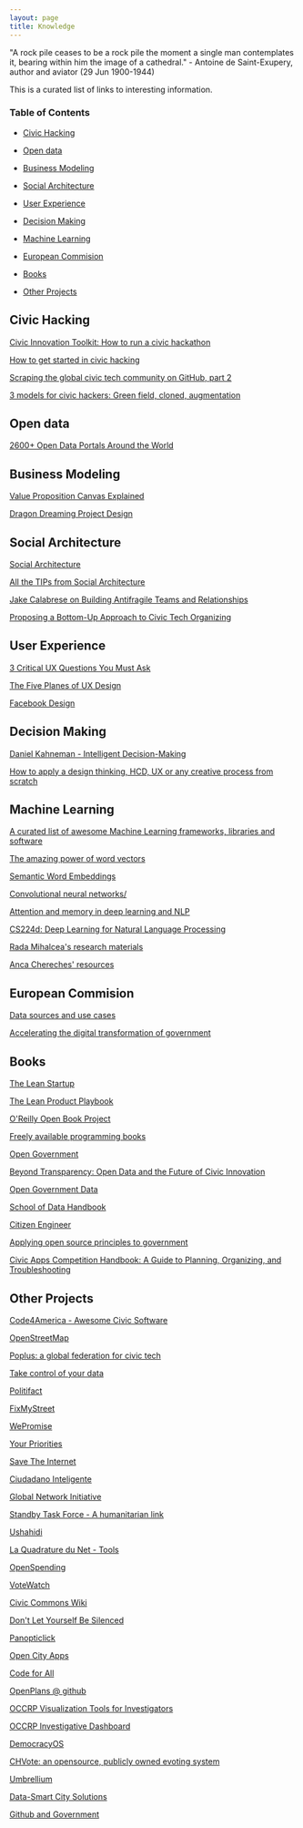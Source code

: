 ```yaml
---
layout: page
title: Knowledge
---
```


<p class="message">
  "A rock pile ceases to be a rock pile the moment a single man contemplates it, bearing within him the image of a cathedral." - Antoine de Saint-Exupery, author and aviator (29 Jun 1900-1944)
</p>

This is a curated list of links to interesting information. 

### Table of Contents 
* [Civic Hacking](#civic-hacking)
* [Open data](#od)
* [Business Modeling](#business-modeling)
* [Social Architecture](#social)
* [User Experience](#user-experience)
* [Decision Making](#decision)
* [Machine Learning](#machine-learning)
* [European Commision](#european-commision)
* [Books](#books)

* [Other Projects](#friends)

<a name="civic-hacking"/>

## Civic Hacking

[Civic Innovation Toolkit: How to run a civic hackathon](http://www.smartchicagocollaborative.org/civic-innovation-toolkit-how-to-run-a-civic-hackathon/)

[How to get started in civic hacking](https://opensource.com/government/14/2/how-get-started-civic-hacking)

[Scraping the global civic tech community on GitHub, part 2](http://sbaack.com/2015/11/19/scraping-the-global-civic-tech-community-on-github-part-2.html)

[3 models for civic hackers: Green field, cloned, augmentation](https://opensource.com/government/15/6/3-models-civic-hackers-green-field-cloned-augmentation)

<a name="od"/>

## Open data

[2600+ Open Data Portals Around the World](https://opendatainception.io)

<a name="business-modeling"/>

## Business Modeling 

[Value Proposition Canvas Explained](https://www.youtube.com/watch?v=aN36EcTE54Q)

[Dragon Dreaming Project Design](http://www.dragondreaming.org/wp-content/uploads/DragonDreaming_eBook_english_V02.06.pdf)

<a name="social"/>

## Social Architecture

[Social Architecture](https://www.gitbook.com/book/hintjens/social-architecture/details)

[All the TIPs from Social Architecture](https://meta.discourse.org/t/social-architecture-building-on-line-communities/43871/7)

[Jake Calabrese on Building Antifragile Teams and Relationships](https://www.infoq.com/interviews/agile2015-calabrese-antifragile)

[Proposing a Bottom-Up Approach to Civic Tech Organizing](https://medium.com/@QiqoChat/proposing-a-bottom-up-approach-to-civic-tech-organizing-a427e6954036#.ke3htqtxo)


<a name="user-experience"/>

## User Experience 

[3 Critical UX Questions You Must Ask](https://www.youtube.com/watch?v=NGaP0LYzNes&index=1&list=PLYjU5WD2bzVzkxpLUxXYK2m6YKlPYJRQt)

[The Five Planes of UX Design](http://www.belatrixsf.com/whitepapers/the-five-planes-of-ux-design/)

[Facebook Design](http://facebook.design/)

<a name="decision"/>

## Decision Making 

[Daniel Kahneman - Intelligent Decision-Making](https://vimeo.com/182878883)

[How to apply a design thinking, HCD, UX or any creative process from scratch](https://medium.com/digital-experience-design/how-to-apply-a-design-thinking-hcd-ux-or-any-creative-process-from-scratch-b8786efbf812#.1sh1zqygm)


<a name="machine-learning"/>

## Machine Learning 

[A curated list of awesome Machine Learning frameworks, libraries and software](https://github.com/josephmisiti/awesome-machine-learning)

[The amazing power of word vectors](https://blog.acolyer.org/2016/04/21/the-amazing-power-of-word-vectors/)

[Semantic Word Embeddings](http://www.offconvex.org/2015/12/12/word-embeddings-1/)

[Convolutional neural networks/](http://www.wildml.com/category/neural-networks/convolutional-neural-networks/)

[Attention and memory in deep learning and NLP](http://www.wildml.com/2016/01/attention-and-memory-in-deep-learning-and-nlp/)

[CS224d: Deep Learning for Natural Language Processing](http://cs224d.stanford.edu/syllabus.html)

[Rada Mihalcea's research materials](http://web.eecs.umich.edu/~mihalcea/downloads.html)

[Anca Chereches' resources](http://conf.ling.cornell.edu/ancache/resources.html)



<a name="european-commision"/>

## European Commision

[Data sources and use cases](https://ec.europa.eu/futurium/en/content/data-sets)

[Accelerating the digital transformation of government](https://ec.europa.eu/digital-single-market/en/news/communication-eu-egovernment-action-plan-2016-2020-accelerating-digital-transformation)


<a name="books"/>

## Books 


[The Lean Startup](http://theleanstartup.com/)

[The Lean Product Playbook](http://leanproductplaybook.com/)

[O'Reilly Open Book Project](http://www.oreilly.com/openbook/)

[Freely available programming books](https://github.com/vhf/free-programming-books/blob/master/free-programming-books.md)

[Open Government](https://github.com/oreillymedia/open_government/)

[Beyond Transparency: Open Data and the Future of Civic Innovation](http://beyondtransparency.org/chapters/preface/)

[Open Government Data](https://opengovdata.io/)

[School of Data Handbook](http://schoolofdata.org/handbook/)

[Citizen Engineer](http://citizenengineer.org/)

[Applying open source principles to government](https://opensource.com/resources/ebook/opengov)

[Civic Apps Competition Handbook: A Guide to Planning, Organizing, and Troubleshooting](https://www.amazon.com/Civic-Apps-Competition-Handbook-Eyler-Werve-ebook/dp/B0099BK5FG/)

<a name="friends"/>

## Other Projects

[Code4America - Awesome Civic Software](https://github.com/codeforamerica/awesome-civic)

[OpenStreetMap](www.openstreetmap.org/)

[Poplus: a global federation for civic tech](http://poplus.org)

[Take control of your data](https://myshadow.org)

[Politifact](http://www.politifact.com)

[FixMyStreet](https://www.fixmystreet.com)

[WePromise](https://www.wepromise.eu/)

[Your Priorities](https://yrpri.org/)

[Save The Internet](https://savetheinternet.eu)

[Ciudadano Inteligente](http://en.ciudadanointeligente.org)

[Global Network Initiative](http://globalnetworkinitiative.org)

[Standby Task Force - A humanitarian link](http://www.standbytaskforce.org)

[Ushahidi](https://www.ushahidi.com/about)

[La Quadrature du Net - Tools](https://www.laquadrature.net/en/tools)

[OpenSpending](https://openspending.org)

[VoteWatch](http://www.votewatch.eu)

[Civic Commons Wiki](http://wiki.civiccommons.org)

[Don't Let Yourself Be Silenced](https://ononymous.org)

[Panopticlick](https://panopticlick.eff.org)

[Open City Apps](http://opencityapps.org)

[Code for All](https://codeforall.org/projects/)

[OpenPlans @ github](https://github.com/openplans/)

[OCCRP Visualization Tools for Investigators](https://vis.occrp.org)

[OCCRP Investigative Dashboard](https://investigativedashboard.org)

[DemocracyOS](http://democracyos.org)

[CHVote: an opensource, publicly owned evoting system](https://github.com/republique-et-canton-de-geneve/chvote-1-0)

[Umbrellium](http://umbrellium.co.uk/#initiatives)

[Data-Smart City Solutions](http://datasmart.ash.harvard.edu)

[Github and Government](https://government.github.com)

